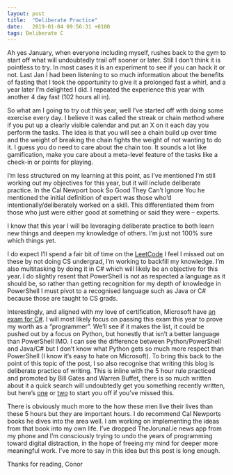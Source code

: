 ```yaml
---
layout: post
title:  "Deliberate Practice"
date:   2019-01-04 09:56:31 +0100
tags: Deliberate C
---
```


Ah yes January, when everyone including myself, rushes back to the gym to start off what will undoubtedly trail off sooner or later. Still I don’t think it is pointless to try. In most cases it is an experiment to see if you can hack it or not. Last Jan I had been listening to so much information about the benefits of fasting that I took the opportunity to give it a prolonged fast a whirl, and a year later I’m delighted I did. I repeated the experience this year with another 4 day fast (102 hours all in).

So what am I going to try out this year, well I’ve started off with doing some exercise every day. I believe it was called the streak or chain method where if you put up a clearly visible calendar and put an X on it each day you perform the tasks. The idea is that you will see a chain build up over time and the weight of breaking the chain fights the weight of not wanting to do it. I guess you do need to care about the chain too. It sounds a lot like gamification, make you care about a meta-level feature of the tasks like a check-in or points for playing.

I’m less structured on my learning at this point, as I’ve mentioned I’m still working out my objectives for this year, but it will include deliberate practice. In the Cal Newport book So Good They Can’t Ignore You he mentioned the initial definition of expert was those who’d intentionally/deliberately worked on a skill. This differentiated them from those who just were either good at something or said they were – experts.

I know that this year I will be leveraging deliberate practice to both learn new things and deepen my knowledge of others. I’m just not 100% sure which things yet.

I do expect I’ll spend a fair bit of time on the [LeetCode](https://leetcode.com/problems/) I feel I missed out on these by not doing CS undergrad, I’m working to backfill my knowledge. I’m also multitasking by doing it in C# which will likely be an objective for this year. I do slightly resent that PowerShell is not as respected a language as it should be, so rather than getting recognition for my depth of knowledge in PowerShell I must pivot to a recognised language such as Java or C# because those are taught to CS grads.

Interestingly, and aligned with my love of certification, Microsoft have [an exam for C#](https://www.microsoft.com/en-ie/learning/exam-70-483.aspx). I will most likely focus on passing this exam this year to prove my worth as a “programmer”. We’ll see if it makes the list, it could be pushed out by a focus on Python, but honestly that isn’t a better language than PowerShell IMO. I can see the difference between Python/PowerShell and Java/C# but I don’t know what Python gets so much more respect than PowerShell (I know it’s easy to hate on Microsoft).
To bring this back to the point of this topic of the post, I so also recognise that writing this blog is deliberate practice of writing. This is inline with the 5 hour rule practiced and promoted by Bill Gates and Warren Buffet, there is so much written about it a quick search will undoubtedly get you something recently written, but here’s [one](https://medium.com/accelerated-intelligence/the-no-1-lifelong-habit-of-warren-buffett-the-5-hour-rule-57884dce03f3) or [two](https://www.entrepreneur.com/article/317602) to start you off if you’ve missed this.

There is obviously much more to the how these men live their lives than these 5 hours but they are important hours. I do recommend Cal Newports books he dives into the area well. I am working on implementing the ideas from that book into my own life. I’ve dropped TheJorunal.ie news app from my phone and I’m consciously trying to undo the years of programming toward digital distraction, in the hope of freeing my mind for deeper more meaningful work. I’ve more to say in this idea but this post is long enough.

Thanks for reading,
Conor